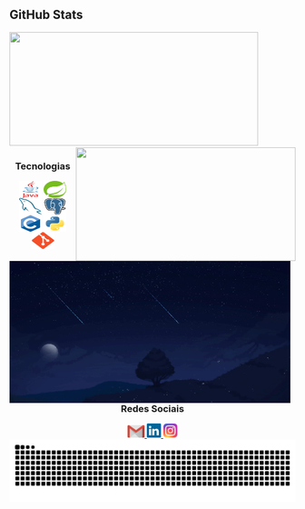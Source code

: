 ## GitHub Stats

<div>
  <img height="200em" width="438px" src="https://github-readme-stats.vercel.app/api?username=jornadev&show_icons=true&theme=midnight-purple&include_all_commits=true&count_private=true"/>
  <img align="right" height="200em" width="387px" src="https://github-readme-stats.vercel.app/api/top-langs/?username=jornadev&layout=compact&langs_count=16&theme=midnight-purple"/>
</div>

<div align="center">
  <div style="display: inline_block">
    <img align="left" height="250" alt="coding-time" src="star.gif">
    <h3>Tecnologias</h3>
    <img align="center" height="30" width="40" alt="java-icon" src="java.png">
    <img align="center" height="30" width="40" alt="spring-icon" src="https://raw.githubusercontent.com/devicons/devicon/master/icons/spring/spring-original.svg">
    <img align="center" height="30" width="40" alt="mysql-icon" src="https://raw.githubusercontent.com/devicons/devicon/master/icons/mysql/mysql-original.svg">
    <img align="center" height="30" width="40" alt="postgresql-icon" src="https://raw.githubusercontent.com/devicons/devicon/master/icons/postgresql/postgresql-original.svg">
    <img align="center" height="30" width="40" alt="c-icon" src="https://raw.githubusercontent.com/devicons/devicon/master/icons/c/c-original.svg">
    <img align="center" height="30" width="40" alt="python-icon" src="https://raw.githubusercontent.com/devicons/devicon/master/icons/python/python-original.svg">
    <img align="center" height="30" width="40" alt="git-icon" src="https://raw.githubusercontent.com/devicons/devicon/master/icons/git/git-original.svg">
  </div>
  <h3>Redes Sociais</h3>
  <a href="mailto:jornadahenrique12@gmail.com">
    <img width="30" src="gmail.svg" alt="Gmail">
  </a>
  <a href="https://www.linkedin.com/in/henriquejornada/">
    <img width="25" src="linkedin.svg" alt="LinkedIn">
  </a>
  <a href="https://www.instagram.com/henriquejornada/">
    <img width="25" src="instagram.png" alt="Instagram">
  </a>
</div>

<picture align="center">
  <source media="(prefers-color-scheme: dark)" srcset="https://raw.githubusercontent.com/jornadev/jornadev/output/github-contribution-grid-snake-dark.svg">
  <source media="(prefers-color-scheme: light)" srcset="https://raw.githubusercontent.com/jornadev/jornadev/output/github-contribution-grid-snake-dark.svg">
  <img align="center" alt="github contribution grid snake animation" src="https://raw.githubusercontent.com/jornadev/jornadev/output/github-contribution-grid-snake.svg">
</picture>
